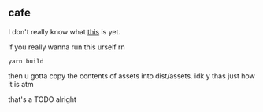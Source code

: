 ## cafe

I don't really know what [this](https://cafe.sharkkii.dev) is yet.

if you really wanna run this urself rn

```
yarn build
```

then u gotta copy the contents of assets into dist/assets. idk y thas just how it is atm

that's a TODO alright
